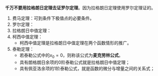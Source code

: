 **千万不要用拉格朗日定理去证罗尔定理**。因为拉格朗日定理使用罗尔定理证的。
1. 费马定理：可到条件下极值点的必要条件。
2.  罗尔定理：
3. 拉格朗日中值定理：
4. 柯西中值定理：
	* 柯西中值定理是拉格朗日中值定理在两个函数情形的推广。
5. 泰勒定理：
	* 若泰勒公式中的$x_0=0$，则称该公式为**麦克劳林公式**。
	* 具有朗格朗日余项的0阶泰勒公式就是拉格朗日中值定理；
	* 具有佩亚洛余项的1阶泰勒公式，就是函数的微分与增量之间的关系式；